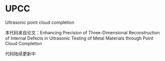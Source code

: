 # UPCC
Ultrasonic point cloud completion

本代码来自论文：Enhancing Precision of Three-Dimensional Reconstruction of Internal Defects in Ultrasonic Testing of Metal Materials through Point Cloud Completion

代码陆续更新中
